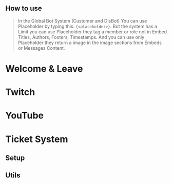 ## How to use

> In the Global Bot System (Customer and DisBot) You can use Placeholder by typing this: ``{<placeholder>}``. 
But the system has a Limit you can use Placeholder they tag a member or role not in Embed Titles, Authors, Footers, Timestamps.
And you can use only Placeholder they return a image in the image sections from Embeds or Messages Content.



# Welcome & Leave


# Twitch


# YouTube


# Ticket System


## Setup


## Utils


